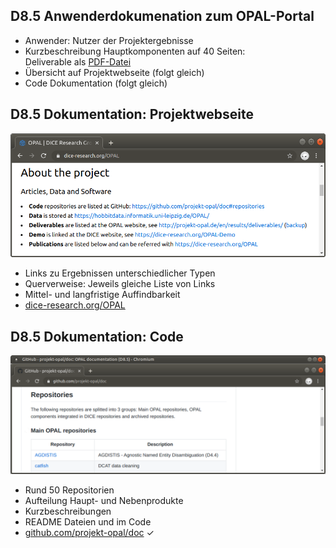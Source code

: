 ## D8.5 Anwenderdokumenation zum OPAL-Portal

- Anwender: Nutzer der Projektergebnisse
- Kurzbeschreibung Hauptkomponenten auf 40 Seiten:  
Deliverable als [PDF-Datei](https://hobbitdata.informatik.uni-leipzig.de/OPAL/Deliverables/OPAL_D8.5_Documentation.pdf)
- Übersicht auf Projektwebseite (folgt gleich)
- Code Dokumentation (folgt gleich)

## D8.5 Dokumentation: Projektwebseite

![](../Medien/AP8.5-Projektseite.png)

* Links zu Ergebnissen unterschiedlicher Typen
* Querverweise: Jeweils gleiche Liste von Links
* Mittel- und langfristige Auffindbarkeit
* [dice-research.org/OPAL](https://dice-research.org/OPAL)

## D8.5 Dokumentation: Code

![](../Medien/AP8.5-Github.png)

- Rund 50 Repositorien
- Aufteilung Haupt- und Nebenprodukte
- Kurzbeschreibungen
- README Dateien und im Code
- [github.com/projekt-opal/doc](https://github.com/projekt-opal/doc) ✓

